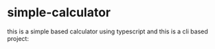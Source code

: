# simple-calculator
this is a simple based calculator using typescript and this is a cli based project:
